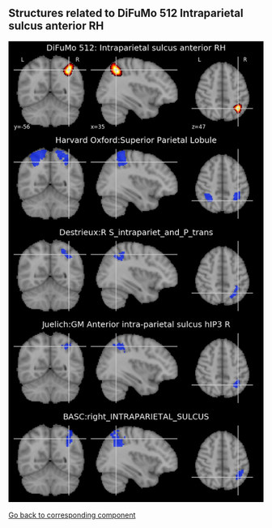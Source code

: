 


## Structures related to DiFuMo 512 Intraparietal sulcus anterior RH

![384](384.jpg "Structures related to DiFuMo 512 Intraparietal sulcus anterior RH")

[Go back to corresponding component](https://parietal-inria.github.io/DiFuMo/512/html/384.html)